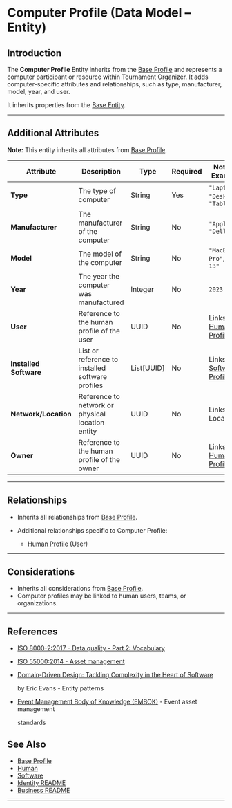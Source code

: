 # **Computer Profile** (Data Model – Entity)

## **Introduction**

The **Computer Profile** Entity inherits from the [Base Profile](../../identity/profile/base_profile.md) and
represents a computer participant or resource within Tournament Organizer. It adds computer-specific attributes and
relationships, such as type, manufacturer, model, year, and user.

It inherits properties from the [Base Entity](../../foundation/base_entity.md).

---

## **Additional Attributes**

**Note:** This entity inherits all attributes from [Base Profile](../../identity/profile/base_profile.md).

| Attribute              | Description                                      | Type       | Required | Notes / Example                                                                                                                                       |
| ---------------------- | ------------------------------------------------ | ---------- | -------- | ----------------------------------------------------------------------------------------------------------------------------------------------------- |
| **Type**               | The type of computer                             | String     | Yes      | `"Laptop"`, `"Desktop"`, `"Tablet"`                                                                                                                   |
| **Manufacturer**       | The manufacturer of the computer                 | String     | No       | `"Apple"`, `"Dell"`                                                                                                                                   |
| **Model**              | The model of the computer                        | String     | No       | `"MacBook Pro"`, `"XPS 13"`                                                                                                                           |
| **Year**               | The year the computer was manufactured           | Integer    | No       | `2023`                                                                                                                                                |
| **User**               | Reference to the human profile of the user       | UUID       | No       | Links to [Human Profile](../../identity/profile/human.md)                                                                                  |
| **Installed Software** | List or reference to installed software profiles | List[UUID] | No       | Links to [Software Profile](../../identity/profile/software.md)                                                                            |
| **Network/Location**   | Reference to network or physical location entity | UUID       | No       | Links to Location <!-- TODO: Create location model --> |
| **Owner**              | Reference to the human profile of the owner      | UUID       | No       | Links to [Human Profile](../../identity/profile/human.md)                                                                                  |

---

## **Relationships**

- Inherits all relationships from [Base Profile](../../identity/profile/base_profile.md).
- Additional relationships specific to Computer Profile:

  - [Human Profile](../../identity/profile/human.md) (User)

---

## **Considerations**

- Inherits all considerations from [Base Profile](../../identity/profile/base_profile.md).
- Computer profiles may be linked to human users, teams, or organizations.

---

## References

- [ISO 8000-2:2017 - Data quality - Part 2: Vocabulary](https://www.iso.org/standard/36326.html)
- [ISO 55000:2014 - Asset management](https://www.iso.org/standard/55088.html)
- [Domain-Driven Design: Tackling Complexity in the Heart of Software](https://www.amazon.com/Domain-Driven-Design-Tackling-Complexity-Software/dp/0321125215)

  by Eric Evans - Entity patterns

- [Event Management Body of Knowledge (EMBOK)](https://www.embok.org/index.php/embok-model) - Event asset management

  standards

## See Also

- [Base Profile](../../identity/profile/base_profile.md)
- [Human](../../identity/profile/human.md)
- [Software](../../identity/profile/software.md)
- [Identity README](../../identity/README.md)
- [Business README](../../README.md)

---
